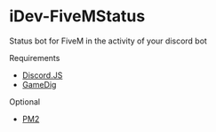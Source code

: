 # iDev-FiveMStatus
 Status bot for FiveM in the activity of your discord bot


Requirements
- <a href="https://discord.js.org/#/">Discord.JS</a>
- <a href="https://www.npmjs.com/package/gamedig">GameDig</a>


Optional
- <a href="https://www.npmjs.com/package/pm2">PM2</a>
